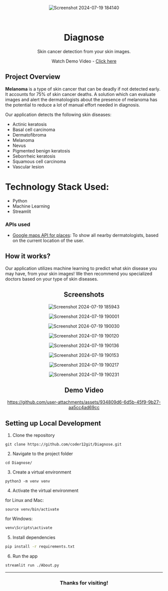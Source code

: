 <div align='center'>
   
![Screenshot 2024-07-19 184140](https://github.com/user-attachments/assets/51aaddd6-7480-4f9c-9084-f4a536fd6eb6)



<br>

# Diagnose

Skin cancer detection from your skin images.

Watch Demo Video - <a href='https://youtu.be/4SZCctRP6pY?si=rJg-NmuyWCnfI59y'>Click here</a>
   
</div>

## Project Overview

**Melanoma** is a type of skin cancer that can be deadly if not detected early. It accounts for 75% of skin cancer deaths. A solution which can evaluate images and alert the dermatologists about the presence of melanoma has the potential to reduce a lot of manual effort needed in diagnosis.

Our application detects the following skin diseases:
- Actinic keratosis
- Basal cell carcinoma
- Dermatofibroma
- Melanoma
- Nevus
- Pigmented benign keratosis
- Seborrheic keratosis
- Squamous cell carcinoma
- Vascular lesion

  
# Technology Stack Used:

- Python
- Machine Learning
- Streamlit

### APIs used

- [Google maps API for places](https://maps.googleapis.com): To show all nearby dermatologists, based on the current location of the user.

## How it works?

Our application utilizes machine learning to predict what skin disease you may have, from your skin images!
We then recommend you specialized doctors based on your type of skin diseases.

<div align='center'>

<h2>Screenshots</h2>

![Screenshot 2024-07-19 185943](https://github.com/user-attachments/assets/e053f13f-ce96-4396-bacb-dd97a9fb23b1)

![Screenshot 2024-07-19 190001](https://github.com/user-attachments/assets/3b954f8e-9459-41b2-820c-14281837ab89)


![Screenshot 2024-07-19 190030](https://github.com/user-attachments/assets/5e2bf7b4-f632-4e5c-a971-5f8ea38f729d)

![Screenshot 2024-07-19 190120](https://github.com/user-attachments/assets/1216f9eb-5fa6-4976-afea-171b449ece90)

![Screenshot 2024-07-19 190136](https://github.com/user-attachments/assets/96114a9d-4d32-439d-9389-788ba779ac32)

![Screenshot 2024-07-19 190153](https://github.com/user-attachments/assets/a33860bc-c173-498d-bbfb-0c5246dedf6b)

![Screenshot 2024-07-19 190217](https://github.com/user-attachments/assets/a21bcd46-2537-4687-a477-fd8430f8f1b1)


![Screenshot 2024-07-19 190231](https://github.com/user-attachments/assets/49a77939-1b2d-41d4-9e99-996df2000d32)








<h2>Demo Video</h2>



https://github.com/user-attachments/assets/934809d6-6d5b-45f9-9b27-aa5cc4ad69cc



</div>

## Setting up Local Development

1. Clone the repository

```
git clone https://github.com/coder12git/Diagnose.git
```

2. Navigate to the project folder

```
cd Diagnose/
```

3. Create a virtual environment

```
python3 -m venv venv
```

4. Activate the virtual environment

for Linux and Mac:

```
source venv/bin/activate
```

for Windows:

```bash
venv\Scripts\activate
```

5. Install dependencies

 ```bash
 pip install -r requirements.txt
 ```

6. Run the app

```bash
streamlit run ./About.py
```
    

<hr/>

<div align='center'>
  <h3>Thanks for visiting!</h3>
</div>
